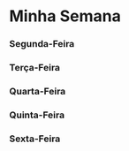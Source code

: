 # Minha Semana

### Segunda-Feira


### Terça-Feira


### Quarta-Feira


### Quinta-Feira


### Sexta-Feira
